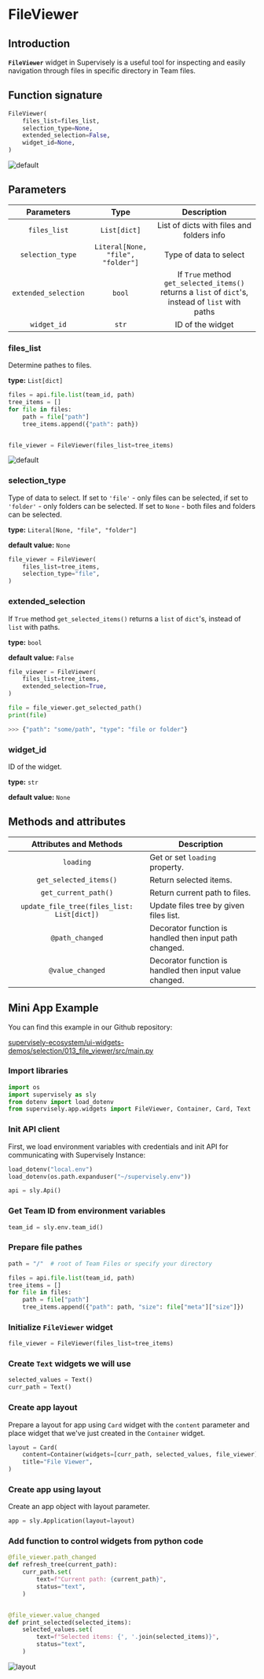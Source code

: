 # FileViewer

## Introduction

**`FileViewer`** widget in Supervisely is a useful tool for inspecting and easily navigation through files in specific directory in Team files.

## Function signature

```python
FileViewer(
    files_list=files_list,
    selection_type=None,
    extended_selection=False,
    widget_id=None,
)
```

![default](https://user-images.githubusercontent.com/120389559/222391341-f8857a83-dffb-484e-859b-30794d0368f1.gif)

## Parameters

|      Parameters      |                Type               |                                             Description                                            |
| :------------------: | :-------------------------------: | :------------------------------------------------------------------------------------------------: |
|     `files_list`     |            `List[dict]`           |                              List of dicts with files and folders info                             |
|   `selection_type`   | `Literal[None, "file", "folder"]` |                                       Type of data to select                                       |
| `extended_selection` |               `bool`              | If `True` method `get_selected_items()` returns a `list` of `dict`'s, instead of `list` with paths |
|      `widget_id`     |               `str`               |                                          ID of the widget                                          |

### files\_list

Determine pathes to files.

**type:** `List[dict]`

```python
files = api.file.list(team_id, path)
tree_items = []
for file in files:
    path = file["path"]
    tree_items.append({"path": path})


file_viewer = FileViewer(files_list=tree_items)
```

![default](https://user-images.githubusercontent.com/120389559/222391341-f8857a83-dffb-484e-859b-30794d0368f1.gif)

### selection\_type

Type of data to select. If set to `'file'` - only files can be selected, if set to `'folder'` - only folders can be selected. If set to `None` - both files and folders can be selected.

**type:** `Literal[None, "file", "folder"]`

**default value:** `None`

```python
file_viewer = FileViewer(
    files_list=tree_items,
    selection_type="file",
)
```

### extended\_selection

If `True` method `get_selected_items()` returns a `list` of `dict`'s, instead of `list` with paths.

**type:** `bool`

**default value:** `False`

```python
file_viewer = FileViewer(
    files_list=tree_items,
    extended_selection=True,
)

file = file_viewer.get_selected_path()
print(file)

>>> {"path": "some/path", "type": "file or folder"}
```

### widget\_id

ID of the widget.

**type:** `str`

**default value:** `None`

## Methods and attributes

|           Attributes and Methods           | Description                                             |
| :----------------------------------------: | ------------------------------------------------------- |
|                  `loading`                 | Get or set `loading` property.                          |
|           `get_selected_items()`           | Return selected items.                                  |
|            `get_current_path()`            | Return current path to files.                           |
| `update_file_tree(files_list: List[dict])` | Update files tree by given files list.                  |
|               `@path_changed`              | Decorator function is handled then input path changed.  |
|              `@value_changed`              | Decorator function is handled then input value changed. |

## Mini App Example

You can find this example in our Github repository:

[supervisely-ecosystem/ui-widgets-demos/selection/013\_file\_viewer/src/main.py](https://github.com/supervisely-ecosystem/ui-widgets-demos/blob/master/selection/013\_file\_viewer/src/main.py)

### Import libraries

```python
import os
import supervisely as sly
from dotenv import load_dotenv
from supervisely.app.widgets import FileViewer, Container, Card, Text
```

### Init API client

First, we load environment variables with credentials and init API for communicating with Supervisely Instance:

```python
load_dotenv("local.env")
load_dotenv(os.path.expanduser("~/supervisely.env"))

api = sly.Api()
```

### Get Team ID from environment variables

```python
team_id = sly.env.team_id()
```

### Prepare file pathes

```python
path = "/"  # root of Team Files or specify your directory

files = api.file.list(team_id, path)
tree_items = []
for file in files:
    path = file["path"]
    tree_items.append({"path": path, "size": file["meta"]["size"]})
```

### Initialize `FileViewer` widget

```python
file_viewer = FileViewer(files_list=tree_items)
```

### Create `Text` widgets we will use

```python
selected_values = Text()
curr_path = Text()
```

### Create app layout

Prepare a layout for app using `Card` widget with the `content` parameter and place widget that we've just created in the `Container` widget.

```python
layout = Card(
    content=Container(widgets=[curr_path, selected_values, file_viewer]),
    title="File Viewer",
)
```

### Create app using layout

Create an app object with layout parameter.

```python
app = sly.Application(layout=layout)
```

### Add function to control widgets from python code

```python
@file_viewer.path_changed
def refresh_tree(current_path):
    curr_path.set(
        text=f"Current path: {current_path}",
        status="text",
    )


@file_viewer.value_changed
def print_selected(selected_items):
    selected_values.set(
        text=f"Selected items: {', '.join(selected_items)}",
        status="text",
    )
```

![layout](https://user-images.githubusercontent.com/120389559/222407891-9b5965c0-e99b-4f30-8ed7-b97d954cb422.gif)

